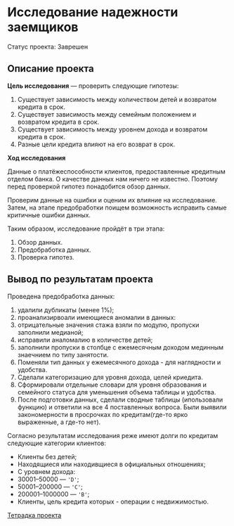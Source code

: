 # Исследование надежности заемщиков

Статус проекта: Заврешен

## Описание проекта

**Цель исследования** — проверить следующие гипотезы:

1. Существует зависимость между количеством детей и возвратом кредита в срок.
2. Существует зависимость между семейным положением и возвратом кредита в срок.
3. Существует зависимость между уровнем дохода и возвратом кредита в срок.
4. Разные цели кредита влияют на его возврат в срок.

**Ход исследования**

Данные  о платёжеспособности клиентов, предоставленные кредитным отделом банка. О качестве данных нам ничего не известно. Поэтому перед проверкой гипотез понадобится обзор данных. 

Проверим данные на ошибки и оценим их влияние на исследование. Затем, на этапе предобработки  поищем возможность исправить самые критичные ошибки данных.
 
Таким образом, исследование пройдёт в три этапа:
 1. Обзор данных.
 2. Предобработка данных.
 3. Проверка гипотез.
 
## Вывод по результатам проекта

Проведена предобработка данных:
1. удалили дубликаты (менее 1%);
2. проанализирвоали имеющиеся аномалии в данных:
  1. отрицательные значения стажа взяли по модулю, пропуски заполнили медианой;
  2. исправили аналомалию в количестве детей;
  3. заполнили пропуски в столбце с ежемесячным доходом мединным знаечнием по типу занятости.
3. Поменяли тип данных у ежемесячного дохода - для  наглядности и удобства.
4. Сделали категоризацию для уровня дохода, целей криедита.
5. Сформировали отдельные словари для уровня образования и семейного статуса для уменьшения объема таблицы и удобства. 
6. После подготовки данных, сделали сводные таблицы (ипользовали функцию) и ответили на все 4 поставленных вопроса. Были выявили закономерности в просрочках по кредитам(где-то ярко выраженные, а где-то нет).

Согласно результатам исследования реже имеют долги по кредитам следующие категории клиентов:</p>
 - Клиенты без детей;
 - Находящиеся или находивщиеся в официальных отношениях;
 -  С уровнем дохода: 
  - 30001–50000 — `'D'`;
  - 50001–200000 — `'C'`;
  - 200001–1000000 — `'B'`;
 - Клиенты, цель кредита которых - операции с недвижимостью.

[Тетрадка проекта](https://github.com/anastasiya-samoylova/Yandex-Praktikum/blob/main/n2_reliability_of_clients/reliability_of_clients.ipynb)
